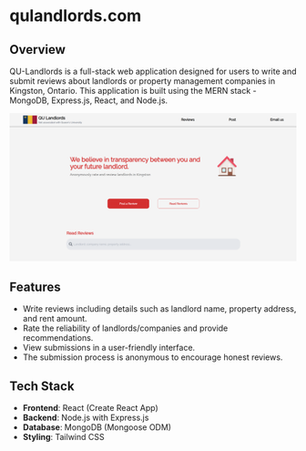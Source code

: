 # qulandlords.com

## Overview

QU-Landlords is a full-stack web application designed for users to write and submit reviews about landlords or property management companies in Kingston, Ontario. This application is built using the MERN stack - MongoDB, Express.js, React, and Node.js.

![Website Homepage](home_page_new.png)

## Features

- Write reviews including details such as landlord name, property address, and rent amount.
- Rate the reliability of landlords/companies and provide recommendations.
- View submissions in a user-friendly interface.
- The submission process is anonymous to encourage honest reviews.

## Tech Stack

- **Frontend**: React (Create React App)
- **Backend**: Node.js with Express.js
- **Database**: MongoDB (Mongoose ODM)
- **Styling**: Tailwind CSS

